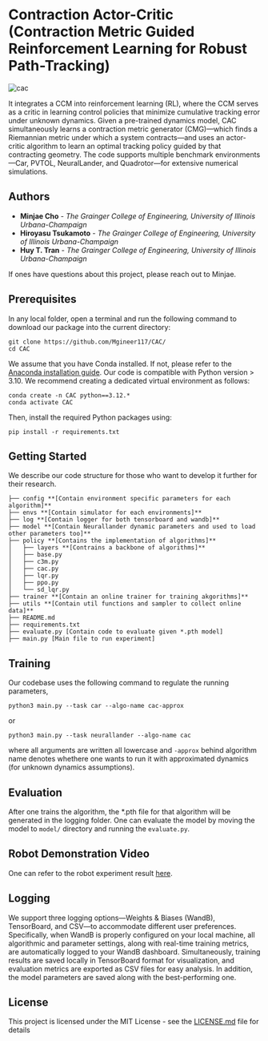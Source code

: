 # Contraction Actor-Critic (Contraction Metric Guided Reinforcement Learning for Robust Path-Tracking)
![cac](https://github.com/user-attachments/assets/fa59776a-bf12-4535-abd1-0ed6111da3ed)


It integrates a CCM into reinforcement learning (RL), where the CCM serves as a critic in learning control policies that minimize cumulative tracking error under unknown dynamics. 
Given a pre-trained dynamics model, CAC simultaneously learns a contraction metric generator (CMG)—which finds a Riemannian metric under which a system contracts—and uses an actor-critic algorithm to learn an optimal tracking policy guided by that contracting geometry.
The code supports multiple benchmark environments—Car, PVTOL, NeuralLander, and Quadrotor—for extensive numerical simulations.

## Authors
* **Minjae Cho** - _The Grainger College of Engineering, University of Illinois Urbana-Champaign_
* **Hiroyasu Tsukamoto** - _The Grainger College of Engineering, University of Illinois Urbana-Champaign_
* **Huy T. Tran** - _The Grainger College of Engineering, University of Illinois Urbana-Champaign_
  
If ones have questions about this project, please reach out to Minjae.


## Prerequisites
In any local folder, open a terminal and run the following command to download our package into the current directory:
```
git clone https://github.com/Mgineer117/CAC/
cd CAC
```

We assume that you have Conda installed. If not, please refer to the [Anaconda installation guide](https://www.anaconda.com/docs/getting-started/miniconda/install). Our code is compatible with Python version > 3.10. We recommend creating a dedicated virtual environment as follows:
```
conda create -n CAC python==3.12.*
conda activate CAC
```

Then, install the required Python packages using:
```
pip install -r requirements.txt
```

## Getting Started
We describe our code structure for those who want to develop it further for their research.
```
├── config **[Contain environment specific parameters for each algorithm]**
├── envs **[Contain simulator for each environments]**
├── log **[Contain logger for both tensorboard and wandb]**
├── model **[Contain Neurallander dynamic parameters and used to load other parameters too]**
├── policy **[Contains the implementation of algorithms]**
│   ├── layers **[Contrains a backbone of algorithms]**
│   ├── base.py
│   ├── c3m.py
│   ├── cac.py
│   ├── lqr.py
│   ├── ppo.py
│   └── sd_lqr.py
├── trainer **[Contain an online trainer for training akgorithms]**
├── utils **[Contain util functions and sampler to collect online data]**
├── README.md
├── requirements.txt
├── evaluate.py [Contain code to evaluate given *.pth model]
├── main.py [Main file to run experiment]
```

## Training
Our codebase uses the following command to regulate the running parameters,
```
python3 main.py --task car --algo-name cac-approx
```
or
```
python3 main.py --task neurallander --algo-name cac
```
where all arguments are written all lowercase and ```-approx``` behind algorithm name denotes whethere one wants to run it with approximated dynamics (for unknown dynamics assumptions).

## Evaluation 
After one trains the algorithm, the *.pth file for that algorithm will be generated in the logging folder. One can evaluate the model by moving the model to ```model/``` directory and running the ```evaluate.py```.


## Robot Demonstration Video
One can refer to the robot experiment result [here](https://youtu.be/jJnogKxIXfI).

## Logging
We support three logging options—Weights & Biases (WandB), TensorBoard, and CSV—to accommodate different user preferences. Specifically, when WandB is properly configured on your local machine, all algorithmic and parameter settings, along with real-time training metrics, are automatically logged to your WandB dashboard. Simultaneously, training results are saved locally in TensorBoard format for visualization, and evaluation metrics are exported as CSV files for easy analysis. In addition, the model parameters are saved along with the best-performing one.

## License
This project is licensed under the MIT License - see the [LICENSE.md](LICENSE.md) file for details
